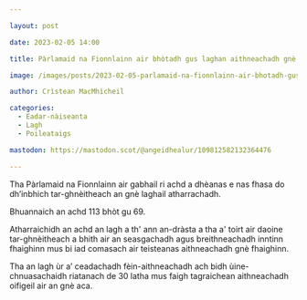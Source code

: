 ```yaml
---

layout: post

date: 2023-02-05 14:00

title: Pàrlamaid na Fionnlainn air bhòtadh gus laghan aithneachadh gnè ath-leasachadh

image: /images/posts/2023-02-05-parlamaid-na-fionnlainn-air-bhotadh-gus-laghan-aithneachadh-gne-ath-leasachadh.webp

author: Crìstean MacMhìcheil

categories:
  - Eadar-nàiseanta
  - Lagh
  - Poileataigs

mastodon: https://mastodon.scot/@angeidhealur/109812582132364476

---
```


Tha Pàrlamaid na Fionnlainn air gabhail ri achd a dhèanas e nas fhasa do dh’inbhich tar-ghnèitheach an gnè laghail atharrachadh.

Bhuannaich an achd 113 bhòt gu 69.

Atharraichidh an achd an lagh a th' ann an-dràsta a tha a' toirt air daoine tar-ghnèitheach a bhith air an seasgachadh agus breithneachadh inntinn fhaighinn mus bi iad comasach air teisteanas aithneachadh gnè fhaighinn.

Tha an lagh ùr a’ ceadachadh fèin-aithneachadh ach bidh ùine-chnuasachaidh riatanach de 30 latha mus faigh tagraichean aithneachadh oifigeil air an gnè aca.
